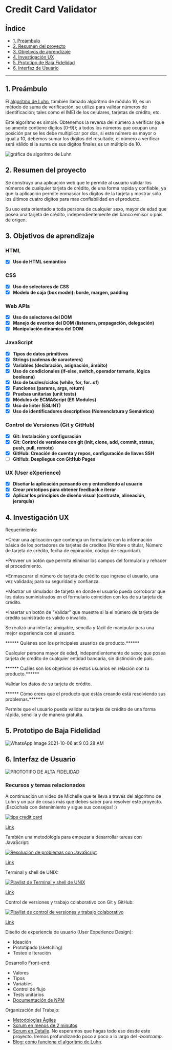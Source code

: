 # Credit Card Validator 

## Índice

* [1. Preámbulo](#1-preámbulo)
* [2. Resumen del proyecto](#2-resumen-del-proyecto)
* [3. Objetivos de aprendizaje](#3-objetivos-de-aprendizaje)
* [4. Investigación UX](#4-Definición-del-Producto)
* [5. Prototipo de Baja Fidelidad](#5-Prototipo-papel-y-lapiz)
* [6. Interfaz de Usuario](#Prototipo-de-alta-fidelidad)

***

## 1. Preámbulo

El [algoritmo de Luhn](https://es.wikipedia.org/wiki/Algoritmo_de_Luhn),
también llamado algoritmo de módulo 10, es un método de suma de verificación,
se utiliza para validar números de identificación; tales como el IMEI de los
celulares, tarjetas de crédito, etc.

Este algoritmo es simple. Obtenemos la reversa del número a verificar (que
solamente contiene dígitos [0-9]); a todos los números que ocupan una posición
par se les debe multiplicar por dos, si este número es mayor o igual a 10,
debemos sumar los dígitos del resultado; el número a verificar será válido si
la suma de sus dígitos finales es un múltiplo de 10.

![gráfica de algoritmo de Luhn](https://www.101computing.net/wp/wp-content/uploads/Luhn-Algorithm.png)

## 2. Resumen del proyecto
Se construyo una aplicación web que le permite al usuario validar los números de cualquier tarjeta de crédito, de una forma rapida y confiable, ya que la aplicación permite enmascar los digitos de la tarjeta y mostrar sólo los últimos cuatro digitos para mas confiabilidad en el producto. 

Su uso esta orientado a toda persona de cualquier sexo, mayor de edad que posea una tarjeta de crédito, independientemente del banco emisor o país de origen. 

## 3. Objetivos de aprendizaje

### HTML

- [x] **Uso de HTML semántico**

### CSS

- [x] **Uso de selectores de CSS**
- [x] **Modelo de caja (box model): borde, margen, padding**

### Web APIs

- [x] **Uso de selectores del DOM**
- [x] **Manejo de eventos del DOM (listeners, propagación, delegación)**
- [x] **Manipulación dinámica del DOM**

### JavaScript

- [x] **Tipos de datos primitivos**
- [x] **Strings (cadenas de caracteres)**
- [x] **Variables (declaración, asignación, ámbito)**
- [x] **Uso de condicionales (if-else, switch, operador ternario, lógica booleana)**
- [x] **Uso de bucles/ciclos (while, for, for..of)**
- [x] **Funciones (params, args, return)**
- [x] **Pruebas unitarias (unit tests)**
- [x] **Módulos de ECMAScript (ES Modules)**
- [x] **Uso de linter (ESLINT)**
- [x] **Uso de identificadores descriptivos (Nomenclatura y Semántica)**

### Control de Versiones (Git y GitHub)

- [x] **Git: Instalación y configuración**
- [x] **Git: Control de versiones con git (init, clone, add, commit, status, push, pull, remote)**
- [x] **GitHub: Creación de cuenta y repos, configuración de llaves SSH**
- [ ] **GitHub: Despliegue con GitHub Pages**

### UX (User eXperience)

- [x] **Diseñar la aplicación pensando en y entendiendo al usuario**
- [x] **Crear prototipos para obtener feedback e iterar**
- [x] **Aplicar los principios de diseño visual (contraste, alineación, jerarquía)**

## 4. Investigación UX

Requerimiento:

*Crear una aplicación que contenga un formulario con la información básica de los portadores de tarjetas de créditos (Nombre o titular, Número de tarjeta de crédito, fecha de expiración, código de seguridad). 

*Proveer un botón que permita eliminar los campos del formulario y rehacer el procedimiento.

*Enmascarar el número de tarjeta de crédito que ingrese el usuario, una vez validada; para su seguridad y confianza.  

*Mostrar un simulador de tarjeta en donde el usuario pueda corroborar que los datos suministrados en el formulario coinciden con los de su tarjeta de crédito. 

*Insertar un botón de "Validar" que muestre si la el número de tarjeta de crédito suinistrado es valido o invalido. 


Se realizó una interfaz amigable, sencilla y fácil de manipular para una mejor experiencia con el usuario. 

****** Quiénes son los principales usuarios de producto.******

Cualquier persona mayor de edad, independientemente de sexo; que posea tarjeta de credito de cualquier entidad bancaria, sin distinción de país. 

****** Cuáles son los objetivos de estos usuarios en relación con tu producto.******

Validar los datos de su tarjeta de crédito. 

****** Cómo crees que el producto que estás creando está resolviendo sus problemas.******

Permite que el usuario pueda validar su tarjeta de crédito de una forma rápida, sencilla y de manera gratuita. 


## 5. Prototipo de Baja Fidelidad 


![WhatsApp Image 2021-10-06 at 9 03 28 AM](https://user-images.githubusercontent.com/89501132/143522361-7c96c3ef-78cd-4733-93cc-14c9cc075ea4.jpeg)


## 6. Interfaz de Usuario


![PROTOTIPO DE ALTA FIDELIDAD](https://user-images.githubusercontent.com/89501132/143523888-8a0fecd0-de6c-4dbf-9744-d5c0f8435288.png)



### Recursos y temas relacionados


A continuación un video de Michelle que te lleva a través del algoritmo de Luhn
y un par de cosas más que debes saber para resolver este proyecto. ¡Escúchala
con detenimiento y sigue sus consejos! :)

[![tips credit card](https://img.youtube.com/vi/f0zL6Ot9y_w/0.jpg)](https://www.youtube.com/watch?v=f0zL6Ot9y_w)

[Link](https://www.youtube.com/watch?v=f0zL6Ot9y_w)

También una metodología para empezar a desarrollar tareas con JavaScript:

[![Resolución de problemas con JavaScript](http://i3.ytimg.com/vi/lYfEmhLmu7A/hqdefault.jpg)](https://www.youtube.com/watch?v=lYfEmhLmu7A)

[Link](https://www.youtube.com/watch?v=lYfEmhLmu7A)

Terminal y shell de UNIX:

[![Playlist de Terminal y shell de UNIX](https://img.youtube.com/vi/GB35Eyb-J4c/0.jpg)](https://www.youtube.com/playlist?list=PLiAEe0-R7u8nGH5TEHfSTeDNIvjZFe_Yd)

[Link](https://www.youtube.com/playlist?list=PLiAEe0-R7u8nGH5TEHfSTeDNIvjZFe_Yd)

Control de versiones y trabajo colaborativo con Git y GitHub:

[![Playlist de control de versiones y trabajo colaborativo](https://img.youtube.com/vi/F1EoBbvhaqU/0.jpg)](https://www.youtube.com/playlist?list=PLiAEe0-R7u8k9o3PbT3_QdyoBW_RX8rnV)

[Link](https://www.youtube.com/playlist?list=PLiAEe0-R7u8k9o3PbT3_QdyoBW_RX8rnV)

Diseño de experiencia de usuario (User Experience Design):

* Ideación
* Prototipado (sketching)
* Testeo e Iteración

Desarrollo Front-end:

* Valores
* Tipos
* Variables
* Control de flujo
* Tests unitarios
* [Documentación de NPM](https://docs.npmjs.com/)

Organización del Trabajo:

* [Metodologías Ágiles](https://www.youtube.com/watch?v=v3fLx7VHxGM)
* [Scrum en menos de 2 minutos](https://www.youtube.com/watch?v=TRcReyRYIMg)
* [Scrum en Detalle](https://www.youtube.com/watch?v=nOlwF3HRrAY&t=297s). No
  esperamos que hagas todo eso desde este proyecto. Iremos profundizando poco a
  poco a lo largo del -_bootcamp_.
* [Blog: cómo funciona el algoritmo de Luhn](http://www.quobit.mx/asi-funciona-el-algoritmo-de-luhn-para-generar-numeros-de-tarjetas-de-credito.html).
